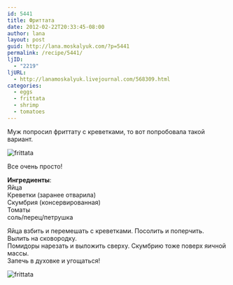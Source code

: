 ```yaml
---
id: 5441
title: Фриттата
date: 2012-02-22T20:33:45-08:00
author: lana
layout: post
guid: http://lana.moskalyuk.com/?p=5441
permalink: /recipe/5441/
ljID:
  - "2219"
ljURL:
  - http://lanamoskalyuk.livejournal.com/568309.html
categories:
  - eggs
  - frittata
  - shrimp
  - tomatoes
---
```

Муж попросил фриттату с креветками, то вот попробовала такой вариант.

![frittata](http://farm8.staticflickr.com/7068/6922257887_21954bf820_z.jpg) 

Все очень просто!

**Ингредиенты**:  
Яйца  
Креветки (заранее отварила)  
Скумбрия (консервированная)  
Томаты  
соль/перец/петрушка

Яйца взбить и перемешать с креветками. Посолить и поперчить.  
Вылить на сковородку.  
Помидоры нарезать и выложить сверху. Скумбрию тоже поверх яичной массы.  
Запечь в духовке и угощаться!

![frittata](http://farm8.staticflickr.com/7060/6776142288_2ea9d2cd52_z.jpg)
